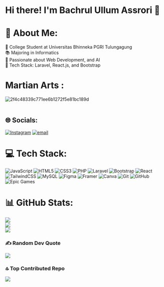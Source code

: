 # Hi there! I'm Bachrul Ullum Assrori 🌟<br>
# 💫 About Me:
🏫 College Student at Universitas Bhinneka PGRI Tulungagung<br>📚 Majoring in Informatics<br>💎 Passionate about Web Development, and AI<br>🔧 Tech Stack: Laravel, React.js, and Bootstrap<br>
# Martian Arts :
![2f4c48339c771ee6b1272f5e81bc189d](https://github.com/user-attachments/assets/3c39002b-7f32-46f8-93ac-131c6925242f) <br><br>
## 🌐 Socials:
[![Instagram](https://img.shields.io/badge/Instagram-%23E4405F.svg?logo=Instagram&logoColor=white)](https://instagram.com/_bchrlll) [![email](https://img.shields.io/badge/Email-D14836?logo=gmail&logoColor=white)](mailto:bachrulasr03@gmail.com) 
# 💻 Tech Stack:
![JavaScript](https://img.shields.io/badge/javascript-%23323330.svg?style=for-the-badge&logo=javascript&logoColor=%23F7DF1E) ![HTML5](https://img.shields.io/badge/html5-%23E34F26.svg?style=for-the-badge&logo=html5&logoColor=white) ![CSS3](https://img.shields.io/badge/css3-%231572B6.svg?style=for-the-badge&logo=css3&logoColor=white) ![PHP](https://img.shields.io/badge/php-%23777BB4.svg?style=for-the-badge&logo=php&logoColor=white) ![Laravel](https://img.shields.io/badge/laravel-%23FF2D20.svg?style=for-the-badge&logo=laravel&logoColor=white) ![Bootstrap](https://img.shields.io/badge/bootstrap-%238511FA.svg?style=for-the-badge&logo=bootstrap&logoColor=white) ![React](https://img.shields.io/badge/react-%2320232a.svg?style=for-the-badge&logo=react&logoColor=%2361DAFB) ![TailwindCSS](https://img.shields.io/badge/tailwindcss-%2338B2AC.svg?style=for-the-badge&logo=tailwind-css&logoColor=white) ![MySQL](https://img.shields.io/badge/mysql-4479A1.svg?style=for-the-badge&logo=mysql&logoColor=white) ![Figma](https://img.shields.io/badge/figma-%23F24E1E.svg?style=for-the-badge&logo=figma&logoColor=white) ![Framer](https://img.shields.io/badge/Framer-black?style=for-the-badge&logo=framer&logoColor=blue) ![Canva](https://img.shields.io/badge/Canva-%2300C4CC.svg?style=for-the-badge&logo=Canva&logoColor=white) ![Git](https://img.shields.io/badge/git-%23F05033.svg?style=for-the-badge&logo=git&logoColor=white) ![GitHub](https://img.shields.io/badge/github-%23121011.svg?style=for-the-badge&logo=github&logoColor=white) ![Epic Games](https://img.shields.io/badge/epicgames-%23313131.svg?style=for-the-badge&logo=epicgames&logoColor=white)
# 📊 GitHub Stats:
![](https://github-readme-stats.vercel.app/api?username=bachrul25&theme=default_repocard&hide_border=false&include_all_commits=true&count_private=true)<br/>
![](https://nirzak-streak-stats.vercel.app/?user=bachrul25&theme=default_repocard&hide_border=false)<br/>
![](https://github-readme-stats.vercel.app/api/top-langs/?username=bachrul25&theme=default_repocard&hide_border=false&include_all_commits=true&count_private=true&layout=compact)

### ✍️ Random Dev Quote
![](https://quotes-github-readme.vercel.app/api?type=horizontal&theme=radical)

### 🔝 Top Contributed Repo
![](https://github-contributor-stats.vercel.app/api?username=bachrul25&limit=5&theme=dark&combine_all_yearly_contributions=true)

<!-- Proudly created with GPRM ( https://gprm.itsvg.in ) -->
